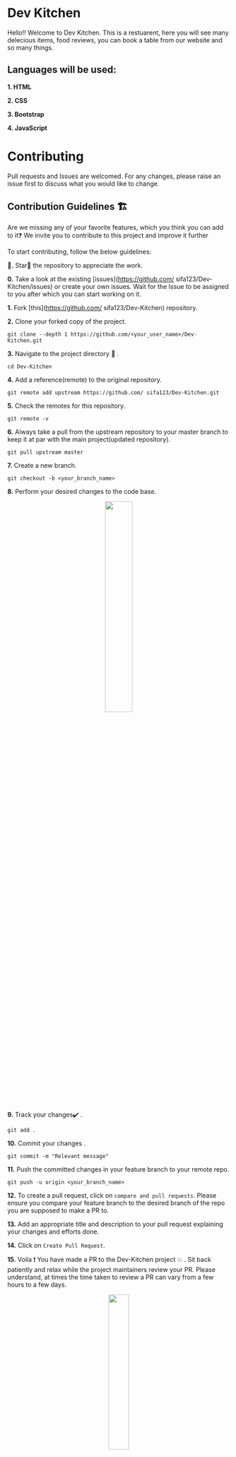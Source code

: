 # Dev Kitchen
 Hello!! Welcome to Dev Kitchen. This is a restuarent, here you will see many delecious items, food reviews, you can book a table from our website and so many things.

## Languages will be used:

 **1. HTML**
 
 **2. CSS**
 
 **3. Bootstrap**
 
 **4. JavaScript**

# Contributing
Pull requests and Issues are welcomed. For any changes, please raise an issue first to discuss what you would like to change.  
  
## Contribution Guidelines 🏗

Are we missing any of your favorite features, which you think you can add to it❓ We invite you to contribute to this project and improve it further

To start contributing, follow the below guidelines: 

**🌟.**  Star🌟 the repository to appreciate the work.

**0.**  Take a look at the existing [issues](https://github.com/ sifa123/Dev-Kitchen/issues) or create your own issues. Wait for the Issue to be assigned to you after which you can start working on it.

**1.**  Fork [this](https://github.com/ sifa123/Dev-Kitchen) repository.

**2.**  Clone your forked copy of the project.

```
git clone --depth 1 https://github.com/<your_user_name>/Dev-Kitchen.git
```

**3.** Navigate to the project directory :file_folder: .

```
cd Dev-Kitchen
```

**4.** Add a reference(remote) to the original repository.

```
git remote add upstream https://github.com/ sifa123/Dev-Kitchen.git 
```

**5.** Check the remotes for this repository.

```
git remote -v
```

**6.** Always take a pull from the upstream repository to your master branch to keep it at par with the main project(updated repository).

```
git pull upstream master
```

**7.** Create a new branch.

```
git checkout -b <your_branch_name>
```

**8.** Perform your desired changes to the code base.

<p align="center"><img width=35% src="https://media2.giphy.com/media/L1R1tvI9svkIWwpVYr/giphy.gif?cid=ecf05e47pzi2rpig0vc8pjusra8hiai1b91zgiywvbubu9vu&rid=giphy.gif"></p>

**9.** Track your changes:heavy_check_mark: .

```
git add . 
```

**10.** Commit your changes .

```
git commit -m "Relevant message"
```

**11.** Push the committed changes in your feature branch to your remote repo.

```
git push -u origin <your_branch_name>
```

**12.** To create a pull request, click on `compare and pull requests`. Please ensure you compare your feature branch to the desired branch of the repo you are supposed to make a PR to.

**13.** Add an appropriate title and description to your pull request explaining your changes and efforts done.

**14.** Click on `Create Pull Request`.

**15.** Voila :exclamation: You have made a PR to the Dev-Kitchen project :boom: . Sit back patiently and relax while the project maintainers review your PR. Please understand, at times the time taken to review a PR can vary from a few hours to a few days.

<p align="center"><img src="https://media.tenor.com/images/b562ddcfb131e962f9dfa01bd32a30d1/tenor.gif" width=30%></p>


